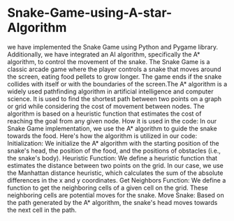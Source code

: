 # Snake-Game-using-A-star-Algorithm
we have implemented the Snake Game using Python and Pygame library. Additionally, we have integrated an AI algorithm, specifically the A* algorithm, to control the movement of the snake.
The Snake Game is a classic arcade game where the player controls a snake that moves around the screen, eating food pellets to grow longer. The game ends if the snake collides with itself or with the boundaries of the screen.The A* algorithm is a widely used pathfinding algorithm in artificial intelligence and computer science. It is used to find the shortest path between two points on a graph or grid while considering the cost of movement between nodes. The algorithm is based on a heuristic function that estimates the cost of reaching the goal from any given node.
How it is used in the code:
In our Snake Game implementation, we use the A* algorithm to guide the snake towards the food. Here's how the algorithm is utilized in our code:
Initialization: We initialize the A* algorithm with the starting position of the snake's head, the position of the food, and the positions of obstacles (i.e., the snake's body).
Heuristic Function: We define a heuristic function that estimates the distance between two points on the grid. In our case, we use the Manhattan distance heuristic, which calculates the sum of the absolute differences in the x and y coordinates.
Get Neighbors Function: We define a function to get the neighboring cells of a given cell on the grid. These neighboring cells are potential moves for the snake.
Move Snake: Based on the path generated by the A* algorithm, the snake's head moves towards the next cell in the path.
